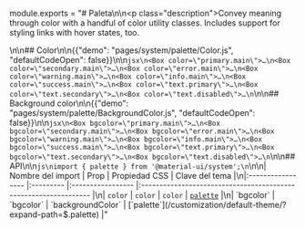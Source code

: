module.exports = "# Paleta\n\n<p class=\"description\">Convey meaning through color with a handful of color utility classes. Includes support for styling links with hover states, too.</p>\n\n## Color\n\n{{\"demo\": \"pages/system/palette/Color.js\", \"defaultCodeOpen\": false}}\n\n```jsx\n<Box color=\"primary.main\">…\n<Box color=\"secondary.main\">…\n<Box color=\"error.main\">…\n<Box color=\"warning.main\">…\n<Box color=\"info.main\">…\n<Box color=\"success.main\">…\n<Box color=\"text.primary\">…\n<Box color=\"text.secondary\">…\n<Box color=\"text.disabled\">…\n```\n\n## Background color\n\n{{\"demo\": \"pages/system/palette/BackgroundColor.js\", \"defaultCodeOpen\": false}}\n\n```jsx\n<Box bgcolor=\"primary.main\">…\n<Box bgcolor=\"secondary.main\">…\n<Box bgcolor=\"error.main\">…\n<Box bgcolor=\"warning.main\">…\n<Box bgcolor=\"info.main\">…\n<Box bgcolor=\"success.main\">…\n<Box bgcolor=\"text.primary\">…\n<Box bgcolor=\"text.secondary\">…\n<Box bgcolor=\"text.disabled\">…\n```\n\n## API\n\n```js\nimport { palette } from '@material-ui/system';\n```\n\n| Nombre del import | Prop      | Propiedad CSS     | Clave del tema                                                   |\n|:----------------- |:--------- |:----------------- |:---------------------------------------------------------------- |\n| `color`           | `color`   | `color`           | [`palette`](/customization/default-theme/?expand-path=$.palette) |\n| `bgcolor`         | `bgcolor` | `backgroundColor` | [`palette`](/customization/default-theme/?expand-path=$.palette) |"
